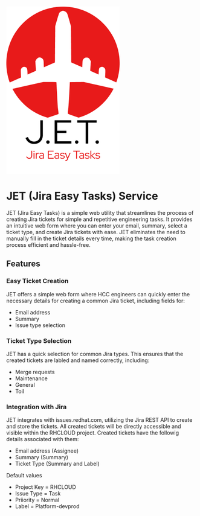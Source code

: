 ![](JET_Logo.png)

# JET (Jira Easy Tasks) Service
JET (Jira Easy Tasks) is a simple web utility that streamlines the process of creating Jira tickets for simple and repetitive engineering tasks. It provides an intuitive web form where you can enter your email, summary, select a ticket type, and create Jira tickets with ease. JET eliminates the need to manually fill in the ticket details every time, making the task creation process efficient and hassle-free.

## Features

### Easy Ticket Creation
JET offers a simple web form where HCC engineers can quickly enter the necessary details for creating a common Jira ticket, including fields for:
- Email address
- Summary
- Issue type selection

### Ticket Type Selection
JET has a quick selection for common Jira types. This ensures that the created tickets are labled and named correctly, including:
 - Merge requests
 - Maintenance
 - General
 - Toil

### Integration with Jira
JET integrates with issues.redhat.com, utilizing the Jira REST API to create and store the tickets. All created tickets will be directly accessible and visible within the RHCLOUD project. Created tickets have the followig details associated with them:
 - Email address (Assignee)
 - Summary (Summary)
 - Ticket Type (Summary and Label)
 
 Default values
  - Project Key = RHCLOUD
  - Issue Type = Task
  - Priiority = Normal
  - Label = Platform-devprod

